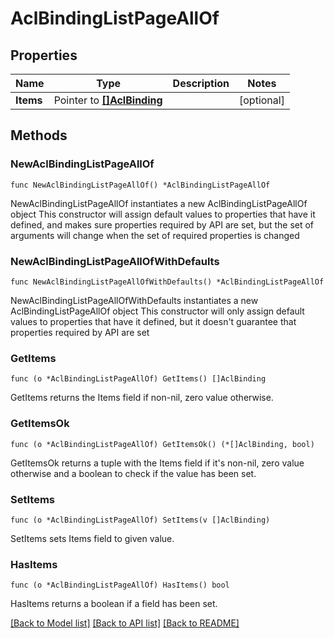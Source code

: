 # AclBindingListPageAllOf

## Properties

Name | Type | Description | Notes
------------ | ------------- | ------------- | -------------
**Items** | Pointer to [**[]AclBinding**](AclBinding.md) |  | [optional] 

## Methods

### NewAclBindingListPageAllOf

`func NewAclBindingListPageAllOf() *AclBindingListPageAllOf`

NewAclBindingListPageAllOf instantiates a new AclBindingListPageAllOf object
This constructor will assign default values to properties that have it defined,
and makes sure properties required by API are set, but the set of arguments
will change when the set of required properties is changed

### NewAclBindingListPageAllOfWithDefaults

`func NewAclBindingListPageAllOfWithDefaults() *AclBindingListPageAllOf`

NewAclBindingListPageAllOfWithDefaults instantiates a new AclBindingListPageAllOf object
This constructor will only assign default values to properties that have it defined,
but it doesn't guarantee that properties required by API are set

### GetItems

`func (o *AclBindingListPageAllOf) GetItems() []AclBinding`

GetItems returns the Items field if non-nil, zero value otherwise.

### GetItemsOk

`func (o *AclBindingListPageAllOf) GetItemsOk() (*[]AclBinding, bool)`

GetItemsOk returns a tuple with the Items field if it's non-nil, zero value otherwise
and a boolean to check if the value has been set.

### SetItems

`func (o *AclBindingListPageAllOf) SetItems(v []AclBinding)`

SetItems sets Items field to given value.

### HasItems

`func (o *AclBindingListPageAllOf) HasItems() bool`

HasItems returns a boolean if a field has been set.


[[Back to Model list]](../README.md#documentation-for-models) [[Back to API list]](../README.md#documentation-for-api-endpoints) [[Back to README]](../README.md)



